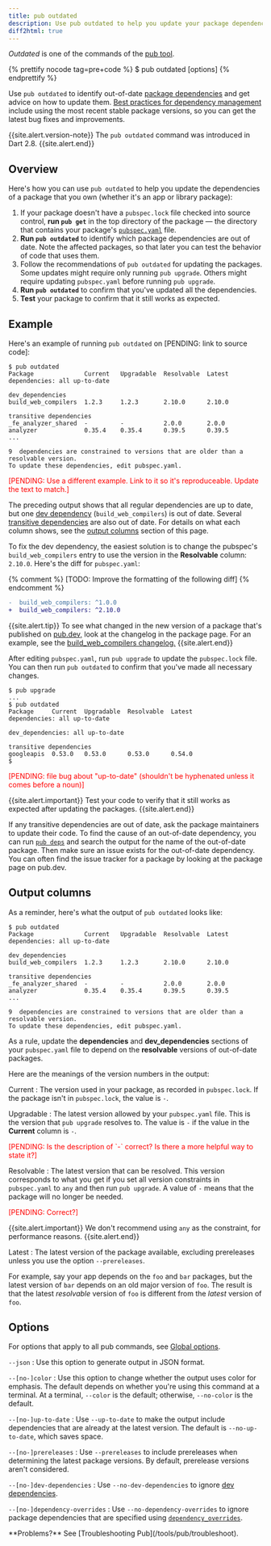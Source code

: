 ```yaml
---
title: pub outdated
description: Use pub outdated to help you update your package dependencies.
diff2html: true
---
```


_Outdated_ is one of the commands of the [pub tool](/tools/pub/cmd).

{% prettify nocode tag=pre+code %}
$ pub outdated [options]
{% endprettify %}

Use `pub outdated` to identify out-of-date [package dependencies][]
and get advice on how to update them.
[Best practices for dependency management][best practices]
include using the most recent stable package versions,
so you can get the latest bug fixes and improvements.

{{site.alert.version-note}}
  The `pub outdated` command was introduced in Dart 2.8.
{{site.alert.end}}

## Overview

Here's how you can use `pub outdated` to help you
update the dependencies of a package that you own
(whether it's an app or library package):

1. If your package doesn't have a `pubspec.lock` file
   checked into source control,
   **run `pub get`** in the top directory of the package —
   the directory that contains your package's
  [`pubspec.yaml`](/tools/pub/pubspec) file.
1. **Run `pub outdated`**
   to identify which package dependencies are out of date.
   Note the affected packages,
   so that later you can test the behavior of code that uses them.
1. Follow the recommendations of `pub outdated` for updating the packages.
   Some updates might require only running `pub upgrade`.
   Others might require updating `pubspec.yaml` before running `pub upgrade`.
1. **Run `pub outdated`** to confirm that you've updated all the dependencies.
1. **Test** your package to confirm that it still works as expected.


## Example

Here's an example of running `pub outdated` on
[PENDING: link to source code]:

```terminal
$ pub outdated
Package              Current   Upgradable  Resolvable  Latest    
dependencies: all up-to-date

dev_dependencies    
build_web_compilers  1.2.3     1.2.3       2.10.0      2.10.0    

transitive dependencies
_fe_analyzer_shared  -         -           2.0.0       2.0.0     
analyzer             0.35.4    0.35.4      0.39.5      0.39.5    
...

9  dependencies are constrained to versions that are older than a resolvable version.
To update these dependencies, edit pubspec.yaml.
```

<span style="color:red">[PENDING: Use a different example.
Link to it so it's reproduceable.
Update the text to match.]</span>

The preceding output shows that all regular dependencies are up to date,
but one [dev dependency][] (`build_web_compilers`) is out of date.
Several [transitive dependencies][] are also out of date.
For details on what each column shows, see the
[output columns](#output-columns) section of this page.

To fix the dev dependency,
the easiest solution is to change
the pubspec's `build_web_compilers` entry to use
the version in the **Resolvable** column: `2.10.0`.
Here's the diff for `pubspec.yaml`:

{% comment %}
  [TODO: Improve the formatting of the following diff]
{% endcomment %}

```diff
-  build_web_compilers: ^1.0.0
+  build_web_compilers: ^2.10.0
```

{{site.alert.tip}}
  To see what changed in the new version of a package
  that's published on [pub.dev,]({{site.pub}})
  look at the changelog in the package page.
  For an example, see the
  [build_web_compilers changelog.][]
{{site.alert.end}}

After editing `pubspec.yaml`, run `pub upgrade` to
update the `pubspec.lock` file.
You can then run `pub outdated` to confirm that
you've made all necessary changes.

```terminal
$ pub upgrade
...
$ pub outdated
Package     Current  Upgradable  Resolvable  Latest  
dependencies: all up-to-date

dev_dependencies: all up-to-date

transitive dependencies
googleapis  0.53.0   0.53.0      0.53.0      0.54.0  
$
```

<span style="color:red">[PENDING: file bug about "up-to-date" (shouldn't be hyphenated unless it comes before a noun)]

{{site.alert.important}}
  Test your code to verify that it still works as expected
  after updating the packages.
{{site.alert.end}}

If any transitive dependencies are out of date,
ask the package maintainers to update their code.
To find the cause of an out-of-date dependency,
you can run [`pub deps`][] and
search the output for the name of the out-of-date package.
Then make sure an issue exists for the out-of-date dependency.
You can often find the issue tracker for a package
by looking at the package page on pub.dev.


## Output columns

As a reminder, here's what the output of `pub outdated` looks like:


```terminal
$ pub outdated
Package              Current   Upgradable  Resolvable  Latest    
dependencies: all up-to-date

dev_dependencies    
build_web_compilers  1.2.3     1.2.3       2.10.0      2.10.0    

transitive dependencies
_fe_analyzer_shared  -         -           2.0.0       2.0.0     
analyzer             0.35.4    0.35.4      0.39.5      0.39.5    
...

9  dependencies are constrained to versions that are older than a resolvable version.
To update these dependencies, edit pubspec.yaml.
```

As a rule, update the **dependencies** and **dev_dependencies** sections
of your `pubspec.yaml` file
to depend on the **resolvable** versions of out-of-date packages.

Here are the meanings of the version numbers in the output:

Current
: The version used in your package, as recorded in `pubspec.lock`.
  If the package isn't in `pubspec.lock`,
  the value is `-`.

Upgradable
: The latest version allowed by your `pubspec.yaml` file.
  This is the version that `pub upgrade` resolves to.
  The value is `-` if the value in the **Current** column is `-`.

  <span style="color:red">
    [PENDING: Is the description of `-` correct?
    Is there a more helpful way to state it?]
  </span>

Resolvable
: The latest version that can be resolved.
  This version corresponds to what you get if
  you set all version constraints in `pubspec.yaml` to `any`
  and then run `pub upgrade`.
  A value of `-` means that the package will no longer be needed.

  <span style="color:red">
    [PENDING: Correct?]
  </span>

{{site.alert.important}}
  We don't recommend using `any` as the constraint,
  for performance reasons.
{{site.alert.end}}

Latest
: The latest version of the package available,
  excluding prereleases unless you use the option `--prereleases`.

For example, say your app depends on the `foo` and `bar` packages,
but the latest version of `bar` depends on an old major version of `foo`.
The result is that the latest _resolvable_ version of `foo`
is different from the _latest_ version of `foo`.


## Options

For options that apply to all pub commands, see
[Global options](/tools/pub/cmd#global-options).

`--json`
: Use this option to generate output in JSON format.

`--[no-]color`
: Use this option to change whether the output uses color for emphasis.
  The default depends on whether you're using this command at a terminal.
  At a terminal, `--color` is the default;
  otherwise, `--no-color` is the default.

`--[no-]up-to-date`
: Use `--up-to-date` to make the output include dependencies that
  are already at the latest version.
  The default is `--no-up-to-date`, which saves space.

`--[no-]prereleases`
: Use `--prereleases` to include prereleases when determining
  the latest package versions.
  By default, prerelease versions aren't considered.

`--[no-]dev-dependencies`
: Use `--no-dev-dependencies` to ignore [dev dependencies][dev dependency].

`--[no-]dependency-overrides`
: Use `--no-dependency-overrides` to ignore package dependencies
  that are specified using [`dependency_overrides`][].

<aside class="alert alert-info" markdown="1">
**Problems?**
See [Troubleshooting Pub](/tools/pub/troubleshoot).
</aside>

[best practices]: /tools/pub/dependencies#best-practices
[build_web_compilers changelog.]: {{site.pub-pkg}}/build_web_compilers#changelog
[constraints]: /tools/pub/dependencies#version-constraints
[dev dependency]: /tools/pub/dependencies#dev-dependencies
[`dependency_overrides`]: /tools/pub/dependencies#dependency-overrides
[package dependencies]: /tools/pub/dependencies
[`pub deps`]: /tools/pub/cmd/pub-deps
[`pub get`]: /tools/pub/cmd/pub-get
[`pub upgrade`]: /tools/pub/cmd/pub-upgrade
[transitive dependencies]: /tools/pub/glossary#transitive-dependency
